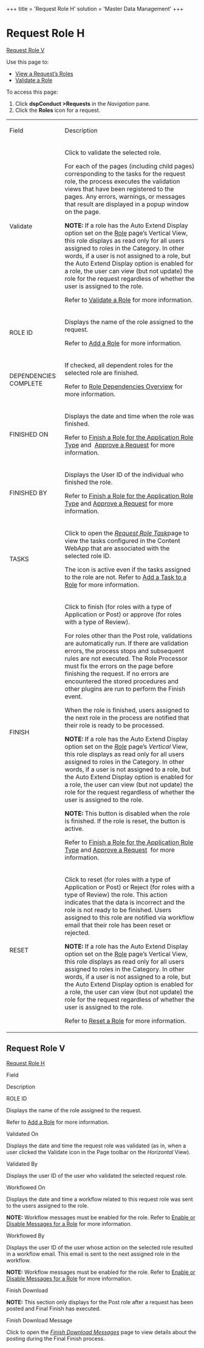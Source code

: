 +++
title = 'Request Role H'
solution = 'Master Data Management'
+++

# Request Role H

[Request Role V](#Request_Role_V)

<div class="use">

Use this page to:

  - [View a Request’s Roles](../Use_Cases/View_a_Requests_Roles.htm)
  - [Validate a Role](../Use_Cases/Validate_a_Role.htm)

</div>

To access this page:

1.  Click **dspConduct \>Requests** in the *Navigation* pane.
2.  Click the **Roles** icon for a request.

<table>
<tbody>
<tr class="odd">
<td><p>Field</p></td>
<td><p>Description</p></td>
</tr>
<tr class="even">
<td><p>Validate</p></td>
<td><p>Click to validate the selected role.</p>
<p>For each of the pages (including child pages) corresponding to the tasks for the request role, the process executes the validation views that have been registered to the pages. Any errors, warnings, or messages that result are displayed in a popup window on the page.</p>
<p><strong>NOTE:</strong> If a role has the Auto Extend Display option set on the <a href="Role_H_dspConduct.htm">Role</a> page’s Vertical View, this role displays as read only for all users assigned to roles in the Category. In other words, if a user is not assigned to a role, but the Auto Extend Display option is enabled for a role, the user can view (but not update) the role for the request regardless of whether the user is assigned to the role.</p>
<p>Refer to <a href="../Use_Cases/Validate_a_Role.htm">Validate a Role</a> for more information.</p></td>
</tr>
<tr class="odd">
<td><p>ROLE ID</p></td>
<td><p>Displays the name of the role assigned to the request.</p>
<p>Refer to <a href="../Use_Cases/Add_a_Role.htm">Add a Role</a> for more information.</p></td>
</tr>
<tr class="even">
<td><p>DEPENDENCIES COMPLETE</p></td>
<td><p>If checked, all dependent roles for the selected role are finished.</p>
<p>Refer to <a href="../Use_Cases/Role_Dependencies.htm">Role Dependencies Overview</a> for more information.</p></td>
</tr>
<tr class="odd">
<td><p>FINISHED ON</p></td>
<td><p>Displays the date and time when the role was finished.</p>
<p>Refer to <a href="../Use_Cases/Finish_a_Role_with_the_Application_Role_Type.htm">Finish a Role for the Application Role Type</a> and  <a href="../Use_Cases/Approve_a_Request.htm">Approve a Request</a> for more information.</p></td>
</tr>
<tr class="even">
<td><p>FINISHED BY</p></td>
<td><p>Displays the User ID of the individual who finished the role.</p>
<p>Refer to <a href="../Use_Cases/Finish_a_Role_with_the_Application_Role_Type.htm">Finish a Role for the Application Role Type</a> and <a href="../Use_Cases/Approve_a_Request.htm">Approve a Request</a> for more information.</p></td>
</tr>
<tr class="odd">
<td><p>TASKS</p></td>
<td><p>Click to open the <span style="font-style: italic;"><a href="Request_Role_Task.htm">Request Role Task</a></span>page to view the tasks configured in the Content WebApp that are associated with the selected role ID.</p>
<p>The icon is active even if the tasks assigned to the role are not. Refer to <a href="../Use_Cases/Add_a_Task_to_a_Role.htm">Add a Task to a Role</a> for more information.</p></td>
</tr>
<tr class="even">
<td><p>FINISH</p></td>
<td><p>Click to finish (for roles with a type of Application or Post) or approve (for roles with a type of Review).</p>
<p>For roles other than the Post role, validations are automatically run. If there are validation errors, the process stops and subsequent rules are not executed. The Role Processor must fix the errors on the page before finishing the request. If no errors are encountered the stored procedures and other plugins are run to perform the Finish event.</p>
<p>When the role is finished, users assigned to the next role in the process are notified that their role is ready to be processed.</p>
<p><strong>NOTE:</strong> If a role has the Auto Extend Display option set on the <em><a href="Role_H_dspConduct.htm">Role</a></em> page’s <em>Vertical</em> View, this role displays as read only for all users assigned to roles in the Category. In other words, if a user is not assigned to a role, but the Auto Extend Display option is enabled for a role, the user can view (but not update) the role for the request regardless of whether the user is assigned to the role.</p>
<p><strong>NOTE:</strong> This button is disabled when the role is finished. If the role is reset, the button is active.</p>
<p>Refer to <a href="../Use_Cases/Finish_a_Role_with_the_Application_Role_Type.htm">Finish a Role for the Application Role Type</a> and <a href="../Use_Cases/Approve_a_Request.htm">Approve a Request</a>  for more information.</p></td>
</tr>
<tr class="odd">
<td><p>RESET</p></td>
<td><p>Click to reset (for roles with a type of Application or Post) or Reject (for roles with a type of Review) the role. This action indicates that the data is incorrect and the role is not ready to be finished. Users assigned to this role are notified via workflow email that their role has been reset or rejected.</p>
<p><strong>NOTE:</strong> If a role has the Auto Extend Display option set on the <a href="Role_H_dspConduct.htm">Role</a> page’s Vertical View, this role displays as read only for all users assigned to roles in the Category. In other words, if a user is not assigned to a role, but the Auto Extend Display option is enabled for a role, the user can view (but not update) the role for the request regardless of whether the user is assigned to the role.</p>
<p>Refer to <a href="../Use_Cases/Reset_a_Role.htm">Reset a Role</a> for more information.</p></td>
</tr>
</tbody>
</table>

## <span id="Request_Role_V"></span>Request Role V

[Request Role H](#Request_Role_H)

Field

Description

ROLE ID

Displays the name of the role assigned to the request.

Refer to [Add a Role](../Use_Cases/Add_a_Role.htm) for more information.

Validated On

Displays the date and time the request role was validated (as in, when a
user clicked the Validate icon in the Page toolbar on the
<span style="font-style: italic;">Horizontal</span> View).

Validated By

Displays the user ID of the user who validated the selected request
role.

Workflowed On

Displays the date and time a workflow related to this request role was
sent to the users assigned to the role.

**NOTE:** Workflow messages must be enabled for the role. Refer to
[Enable or Disable Messages for a
Role](../Use_Cases/Enable_or_Disable_Messages_for_a_Role.htm) for more
information.

Workflowed By

Displays the user ID of the user whose action on the selected role
resulted in a workflow email. This email is sent to the next assigned
role in the workflow.

**NOTE:** Workflow messages must be enabled for the role. Refer to
[Enable or Disable Messages for a
Role](../Use_Cases/Enable_or_Disable_Messages_for_a_Role.htm) for more
information.

Finish Download

**NOTE:** This section only displays for the Post role after a request
has been posted and Final Finish has executed.

Finish Download Message

Click to open the <span style="font-style: italic;">[Finish Download
Messages](../Use_Cases/Finish_Download_Messages.htm)</span> page to view
details about the posting during the Final Finish process.

